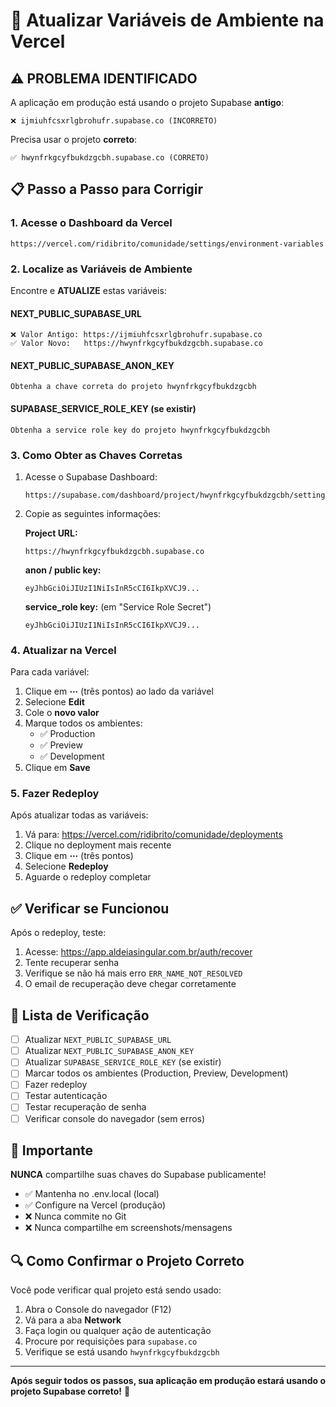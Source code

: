 # 🔧 Atualizar Variáveis de Ambiente na Vercel

## ⚠️ PROBLEMA IDENTIFICADO

A aplicação em produção está usando o projeto Supabase **antigo**:
```
❌ ijmiuhfcsxrlgbrohufr.supabase.co (INCORRETO)
```

Precisa usar o projeto **correto**:
```
✅ hwynfrkgcyfbukdzgcbh.supabase.co (CORRETO)
```

## 📋 Passo a Passo para Corrigir

### 1. Acesse o Dashboard da Vercel
```
https://vercel.com/ridibrito/comunidade/settings/environment-variables
```

### 2. Localize as Variáveis de Ambiente

Encontre e **ATUALIZE** estas variáveis:

#### **NEXT_PUBLIC_SUPABASE_URL**
```
❌ Valor Antigo: https://ijmiuhfcsxrlgbrohufr.supabase.co
✅ Valor Novo:   https://hwynfrkgcyfbukdzgcbh.supabase.co
```

#### **NEXT_PUBLIC_SUPABASE_ANON_KEY**
```
Obtenha a chave correta do projeto hwynfrkgcyfbukdzgcbh
```

#### **SUPABASE_SERVICE_ROLE_KEY** (se existir)
```
Obtenha a service role key do projeto hwynfrkgcyfbukdzgcbh
```

### 3. Como Obter as Chaves Corretas

1. Acesse o Supabase Dashboard:
   ```
   https://supabase.com/dashboard/project/hwynfrkgcyfbukdzgcbh/settings/api
   ```

2. Copie as seguintes informações:

   **Project URL:**
   ```
   https://hwynfrkgcyfbukdzgcbh.supabase.co
   ```

   **anon / public key:**
   ```
   eyJhbGciOiJIUzI1NiIsInR5cCI6IkpXVCJ9...
   ```

   **service_role key:** (em "Service Role Secret")
   ```
   eyJhbGciOiJIUzI1NiIsInR5cCI6IkpXVCJ9...
   ```

### 4. Atualizar na Vercel

Para cada variável:

1. Clique em **⋯** (três pontos) ao lado da variável
2. Selecione **Edit**
3. Cole o **novo valor**
4. Marque todos os ambientes:
   - ✅ Production
   - ✅ Preview
   - ✅ Development
5. Clique em **Save**

### 5. Fazer Redeploy

Após atualizar todas as variáveis:

1. Vá para: https://vercel.com/ridibrito/comunidade/deployments
2. Clique no deployment mais recente
3. Clique em **⋯** (três pontos)
4. Selecione **Redeploy**
5. Aguarde o redeploy completar

## ✅ Verificar se Funcionou

Após o redeploy, teste:

1. Acesse: https://app.aldeiasingular.com.br/auth/recover
2. Tente recuperar senha
3. Verifique se não há mais erro `ERR_NAME_NOT_RESOLVED`
4. O email de recuperação deve chegar corretamente

## 📝 Lista de Verificação

- [ ] Atualizar `NEXT_PUBLIC_SUPABASE_URL`
- [ ] Atualizar `NEXT_PUBLIC_SUPABASE_ANON_KEY`
- [ ] Atualizar `SUPABASE_SERVICE_ROLE_KEY` (se existir)
- [ ] Marcar todos os ambientes (Production, Preview, Development)
- [ ] Fazer redeploy
- [ ] Testar autenticação
- [ ] Testar recuperação de senha
- [ ] Verificar console do navegador (sem erros)

## 🚨 Importante

**NUNCA** compartilhe suas chaves do Supabase publicamente!
- ✅ Mantenha no .env.local (local)
- ✅ Configure na Vercel (produção)
- ❌ Nunca commite no Git
- ❌ Nunca compartilhe em screenshots/mensagens

## 🔍 Como Confirmar o Projeto Correto

Você pode verificar qual projeto está sendo usado:

1. Abra o Console do navegador (F12)
2. Vá para a aba **Network**
3. Faça login ou qualquer ação de autenticação
4. Procure por requisições para `supabase.co`
5. Verifique se está usando `hwynfrkgcyfbukdzgcbh`

---

**Após seguir todos os passos, sua aplicação em produção estará usando o projeto Supabase correto!** 🎉

